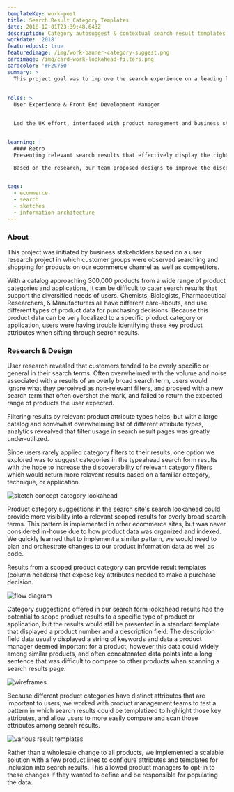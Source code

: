 ```yaml
---
templateKey: work-post
title: Search Result Category Templates
date: 2018-12-01T23:39:48.643Z
description: Category autosuggest & contextual search result templates
workdate: '2018'
featuredpost: true
featuredimage: /img/work-banner-category-suggest.png
cardimage: /img/card-work-lookahead-filters.png
cardcolor: '#F2C750'
summary: >
  This project goal was to improve the search experience on a leading life science ecommerce site. Our challenge was presenting more useful search results given a large catalog with diverse product segments for users who require specific product information to narrow their search.
  
    
roles: >
  User Experience & Front End Development Manager   


  Led the UX effort, interfaced with product management and business stakeholders as well as technical backend leads to identify scope, requirements, designs, and delivery schedule.


learning: | 
  #### Retro
  Presenting relevant search results that effectively display the right product information is very challenging - especially when the product catalog contains a diverse set of product types. The problems encountered by users which were captured in various interviews and usability studies reinforced the analytical data showing that users largely ignore search filters, and were instead searching multiple times with different terms. Qualitatively, we also discovered that once a user was able to "dial-in" in a search term, they found it difficult to distinguish key differences in the results.   

  Based on the research, our team proposed designs to improve the discoverability of product category filters as well as a way to present more contextual data to the users based on the product type. Our goals were to increase filter usage and reduce pogo-sticking between search results and product pages. This effort involved various teams in the organization working together making changes to back end services, front end code, and product data. Internal stakeholders were happy with our results, but sadly, I can't remember the specific numbers we achieved in terms of our metrics since I left the organization. 


tags:
  - ecommerce
  - search
  - sketches
  - information architecture
---
```

### About
This project was initiated by business stakeholders based on a user research project in which customer groups were observed searching and shopping for products on our ecommerce channel as well as competitors. 

With a catalog approaching 300,000 products from a wide range of product categories and applications, it can be difficult to cater search results that support the diversified needs of users. Chemists, Biologists, Pharmaceutical Researchers, & Manufacturers all have different care-abouts, and use different types of product data for purchasing decisions. Because this product data can be very localized to a specific product category or application, users were having trouble identifying these key product attributes when sifting through search results.



### Research & Design
User research revealed that customers tended to be overly specific or general in their search terms. Often overwhelmed with the volume and noise associated with a results of an overly broad search term, users would ignore what they perceived as non-relevant filters, and proceed with a new search term that often overshot the mark, and failed to return the expected range of products the user expected.    

Filtering results by relevant product attribute types helps, but with a large catalog and somewhat overwhelming list of different attribute types, analytics revealved that filter usage in search result pages was greatly under-utilized. 

Since users rarely applied category filters to their results, one option we explored was to suggest categories in the typeahead search form results with the hope to increase the discoverability of relevant category filters which would return more relavent results based on a familiar category, technique, or application.   

<div class="columns is-centered has-margin-top-32">
  <div class="column is-12 has-text-centered">
    <img class="img" srcset="/img/card-work-lookahead-suggest.jpg" alt="sketch concept category lookahead" />
  </div>
</div>

Product category suggestions in the search site's search lookahead could provide more visibility into a relevant scoped results for overly broad search terms. This pattern is implemented in other ecommerce sites, but was never considered in-house due to how product data was organized and indexed. We quickly learned that to implement a similar pattern, we would need to plan and orchestrate changes to our product information data as well as code.


Results from a scoped product category can provide result templates (column headers) that expose key attributes needed to make a purchase decision. 
<div class="columns is-centered has-margin-top-32">
  <div class="column is-12 has-text-centered">
    <img class="img" srcset="/img/card-work-category-diagram.jpg" alt="flow diagram" />
  </div>
</div>

Category suggestions offered in our search form lookahead results had the potential to scope product results to a specific type of product or application, but the results would still be presented in a standard template that displayed a product number and a description field. The description field data usually displayed a string of keywords and data a product manager deemed important for a product, however this data could widely among similar products, and often concatenated data points into a long sentence that was difficult to compare to other products when scanning a search results page.   

<div class="columns is-centered has-margin-top-32">
  <div class="column is-12 has-text-centered">
    <img class="img" srcset="/img/card-work-category-result-wireframes.jpg" alt="wireframes" />
  </div>
</div>

Because different product categories have distinct attributes that are important to users, we worked with product management teams to test a pattern in which search results could be templatized to highlight those key attributes, and allow users to more easily compare and scan those attributes among search results. 


<div class="columns is-centered has-margin-top-32">
  <div class="column is-12 has-text-centered">
    <img class="img" srcset="/img/card-work-category-result-template-1.jpg" alt="various result templates" />
  </div>
</div>

Rather than a wholesale change to all products, we implemented a scalable solution with a few product lines to configure attributes and templates for inclusion into search results. This allowed product managers to opt-in to these changes if they wanted to define and be responsible for populating the data.
